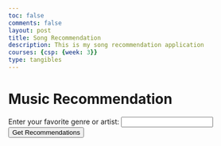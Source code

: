 ```yaml
---
toc: false
comments: false
layout: post
title: Song Recommendation
description: This is my song recommendation application
courses: {csp: {week: 3}}
type: tangibles
---
```

<html>
<head>
    <meta charset="utf-8">
    <title>Music Recommendation</title>
</head>
<body>
    <h1>Music Recommendation</h1>
    <!-- User input field -->
    <label for="userInput">Enter your favorite genre or artist:</label>
    <input type="text" id="userInput">
    <button onclick="getRecommendations()">Get Recommendations</button>
    <div id="recommendations">
        <!-- Recommendations will be displayed here -->
    </div>
    <script>
        const apiKey = 'a5d1284fa777bdb75371d65b7cee89ad';
        function getRecommendations() {
            const userInput = document.getElementById('userInput').value;
            const url = `https://ws.audioscrobbler.com/2.0/?method=artist.gettoptracks&artist=${userInput}&api_key=${apiKey}&format=json`;
            fetch(url)
                .then(response => {
                    if (!response.ok) {
                        throw new Error(`HTTP error! Status: ${response.status}`);
                    }
                    return response.json();
                })
                .then(data => {
                    if (data && data.toptracks && Array.isArray(data.toptracks.track)) {
                        const recommendations = data.toptracks.track;
                        displayRecommendations(recommendations);
                    } else {
                        console.error('Invalid API response:', data);
                        alert('Invalid API response. Please try again later.');
                    }
                })
                .catch(error => {
                    console.error('Error fetching data:', error);
                    alert('Error fetching data. Please try again later.');
                });
        }
        function displayRecommendations(recommendations) {
            const recommendationsContainer = document.getElementById('recommendations');
            recommendationsContainer.innerHTML = ''; // Clear previous recommendations
            if (recommendations.length === 0) {
                recommendationsContainer.textContent = 'No recommendations found.';
            } else {
                recommendations.forEach(track => {
                    const trackName = track.name;
                    const artistName = track.artist.name;
                    const trackElement = document.createElement('p');
                    trackElement.textContent = `${trackName} by ${artistName}`;
                    recommendationsContainer.appendChild(trackElement);
                });
            }
        }
    </script>
</body>
</html>
